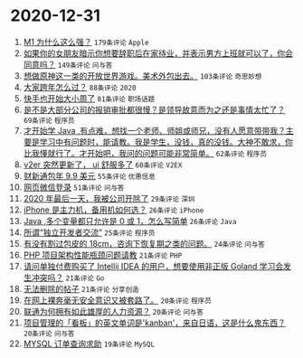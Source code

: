 # 2020-12-31

1. [M1 为什么这么强？](https://www.v2ex.com/t/740196) `179条评论` `Apple`
1. [如果你的女朋友暗示你想要辞职后在家待业，并表示男方上班就可以了，你会同意吗？](https://www.v2ex.com/t/740219) `149条评论` `问与答`
1. [想做原神这一类的开放世界游戏。美术外包出去。](https://www.v2ex.com/t/740270) `103条评论` `奇思妙想`
1. [大家跨年怎么过？](https://www.v2ex.com/t/740202) `88条评论` `2020`
1. [快手也开始大小周了](https://www.v2ex.com/t/740283) `81条评论` `职场话题`
1. [是不是大部分公司的报销审批都很慢？是领导故意而为之还是事情太忙了？](https://www.v2ex.com/t/740244) `69条评论` `程序员`
1. [才开始学 Java ,有点难，想找一个老师、师姐或师兄，没有人愿意带带我？主要是学习中有问题时，能请教。我是学生，没钱，真的没钱。大神不敢求，你比我懂就行了。才开始吧，我问的问题可能非常简单。](https://www.v2ex.com/t/740415) `62条评论` `程序员`
1. [v2er 突然更新了， ui 舒服多了](https://www.v2ex.com/t/740216) `60条评论` `V2EX`
1. [财新通包年 9.9 美元](https://www.v2ex.com/t/740284) `55条评论` `优惠信息`
1. [网页微信登录](https://www.v2ex.com/t/740217) `51条评论` `问与答`
1. [2020 年最后一天，我被公司开除了](https://www.v2ex.com/t/740457) `29条评论` `深圳`
1. [iPhone 是主力机，备用机如何选？](https://www.v2ex.com/t/740441) `26条评论` `iPhone`
1. [Java ,多个变量都只允许是 0 或 1，怎么写简单](https://www.v2ex.com/t/740262) `26条评论` `Java`
1. [所谓“独立开发者交流”](https://www.v2ex.com/t/740233) `25条评论` `程序员`
1. [有没有割过包皮的 18cm，咨询下恢复期之类的问题。](https://www.v2ex.com/t/740308) `24条评论` `问与答`
1. [PHP 项目架构性能瓶颈问题请教](https://www.v2ex.com/t/740346) `21条评论` `PHP`
1. [请问单独付费购买了 Intellij IDEA 的用户，想要使用非正版 Goland 学习会发生冲突吗？](https://www.v2ex.com/t/740296) `21条评论` `Go`
1. [无法删除的帖子](https://www.v2ex.com/t/740228) `21条评论` `分享创造`
1. [在网上裸奔毫无安全意识又被套路了。](https://www.v2ex.com/t/740378) `20条评论` `程序员`
1. [联通为何拥有如此雄厚的人力资源？](https://www.v2ex.com/t/740327) `20条评论` `问与答`
1. [项目管理的「看板」的英文单词是'kanban'，来自日语，这是什么鬼东西？](https://www.v2ex.com/t/740314) `20条评论` `问与答`
1. [MYSQL 订单查询求助](https://www.v2ex.com/t/740336) `19条评论` `MySQL`
